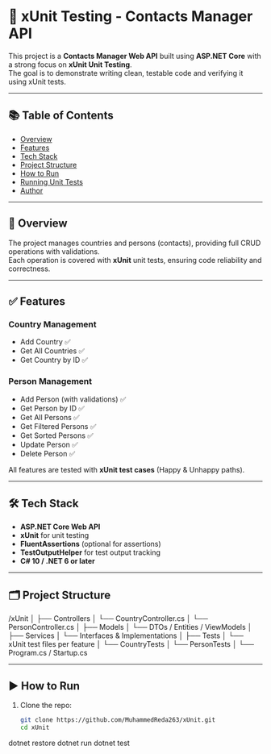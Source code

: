 # 🧪 xUnit Testing - Contacts Manager API

This project is a **Contacts Manager Web API** built using **ASP.NET Core** with a strong focus on **xUnit Unit Testing**.  
The goal is to demonstrate writing clean, testable code and verifying it using xUnit tests.

---

## 📚 Table of Contents

- [Overview](#overview)
- [Features](#features)
- [Tech Stack](#tech-stack)
- [Project Structure](#project-structure)
- [How to Run](#how-to-run)
- [Running Unit Tests](#running-unit-tests)
- [Author](#author)

---

## 📌 Overview

The project manages countries and persons (contacts), providing full CRUD operations with validations.  
Each operation is covered with **xUnit** unit tests, ensuring code reliability and correctness.

---

## ✅ Features

### Country Management
- Add Country ✅
- Get All Countries ✅
- Get Country by ID ✅

### Person Management
- Add Person (with validations) ✅
- Get Person by ID ✅
- Get All Persons ✅
- Get Filtered Persons ✅
- Get Sorted Persons ✅
- Update Person ✅
- Delete Person ✅

All features are tested with **xUnit test cases** (Happy & Unhappy paths).

---

## 🛠 Tech Stack

- **ASP.NET Core Web API**
- **xUnit** for unit testing
- **FluentAssertions** (optional for assertions)
- **TestOutputHelper** for test output tracking
- **C# 10 / .NET 6 or later**

---

## 🗂 Project Structure

/xUnit
│
├── Controllers
│ └── CountryController.cs
│ └── PersonController.cs
│
├── Models
│ └── DTOs / Entities / ViewModels
│
├── Services
│ └── Interfaces & Implementations
│
├── Tests
│ └── xUnit test files per feature
│ └── CountryTests
│ └── PersonTests
│
└── Program.cs / Startup.cs


---

## ▶️ How to Run

1. Clone the repo:
   ```bash
   git clone https://github.com/MuhammedReda263/xUnit.git
   cd xUnit

dotnet restore
dotnet run
dotnet test
